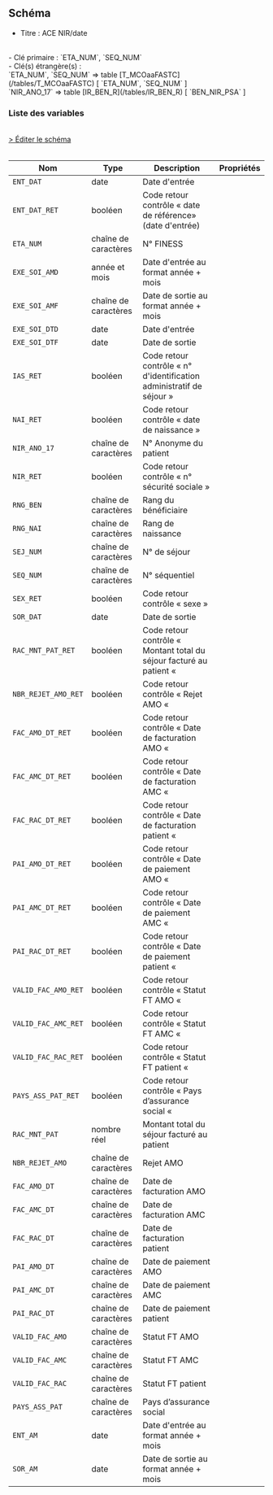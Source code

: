 ## Schéma

- Titre : ACE NIR/date
<br />
- Clé primaire : `ETA_NUM`, `SEQ_NUM`
<br />
- Clé(s) étrangère(s) : <br />
`ETA_NUM`, `SEQ_NUM` => table [T_MCOaaFASTC](/tables/T_MCOaaFASTC) [ `ETA_NUM`, `SEQ_NUM` ]<br />
`NIR_ANO_17` => table [IR_BEN_R](/tables/IR_BEN_R) [ `BEN_NIR_PSA` ]<br />

### Liste des variables
<br />
<div>
    <a href="https://gitlab.com/healthdatahub/schema-snds/edit/master/schemas/PMSI/PMSI%20MCO/T_MCOaaCSTC.json"  
    arget="_blank" rel="noopener noreferrer">> Éditer le schéma</a>
    <OutboundLink />
</div>
<br />

Nom|Type|Description|Propriétés
-|-|-|-
`ENT_DAT`|date|Date d&#x27;entrée||
`ENT_DAT_RET`|booléen|Code retour contrôle « date de référence» (date d&#x27;entrée)||
`ETA_NUM`|chaîne de caractères|N° FINESS||
`EXE_SOI_AMD`|année et mois|Date d&#x27;entrée au format année + mois||
`EXE_SOI_AMF`|chaîne de caractères|Date de sortie au format année + mois||
`EXE_SOI_DTD`|date|Date d&#x27;entrée||
`EXE_SOI_DTF`|date|Date de sortie||
`IAS_RET`|booléen|Code retour contrôle « n° d&#x27;identification administratif de séjour »||
`NAI_RET`|booléen|Code retour contrôle « date de naissance »||
`NIR_ANO_17`|chaîne de caractères|N° Anonyme du patient||
`NIR_RET`|booléen|Code retour contrôle « n° sécurité sociale »||
`RNG_BEN`|chaîne de caractères|Rang du bénéficiaire||
`RNG_NAI`|chaîne de caractères|Rang de naissance||
`SEJ_NUM`|chaîne de caractères|N° de séjour||
`SEQ_NUM`|chaîne de caractères|N° séquentiel||
`SEX_RET`|booléen|Code retour contrôle « sexe »||
`SOR_DAT`|date|Date de sortie||
`RAC_MNT_PAT_RET`|booléen|Code retour contrôle « Montant total du séjour facturé au patient «||
`NBR_REJET_AMO_RET`|booléen|Code retour contrôle « Rejet AMO «||
`FAC_AMO_DT_RET`|booléen|Code retour contrôle « Date de facturation AMO «||
`FAC_AMC_DT_RET`|booléen|Code retour contrôle « Date de facturation AMC «||
`FAC_RAC_DT_RET`|booléen|Code retour contrôle « Date de facturation patient «||
`PAI_AMO_DT_RET`|booléen|Code retour contrôle « Date de paiement AMO «||
`PAI_AMC_DT_RET`|booléen|Code retour contrôle « Date de paiement AMC «||
`PAI_RAC_DT_RET`|booléen|Code retour contrôle « Date de paiement patient «||
`VALID_FAC_AMO_RET`|booléen|Code retour contrôle « Statut FT AMO «||
`VALID_FAC_AMC_RET`|booléen|Code retour contrôle « Statut FT AMC «||
`VALID_FAC_RAC_RET`|booléen|Code retour contrôle « Statut FT patient «||
`PAYS_ASS_PAT_RET`|booléen|Code retour contrôle « Pays d’assurance social «||
`RAC_MNT_PAT`|nombre réel|Montant total du séjour facturé au patient||
`NBR_REJET_AMO`|chaîne de caractères|Rejet AMO||
`FAC_AMO_DT`|chaîne de caractères|Date de facturation AMO||
`FAC_AMC_DT`|chaîne de caractères|Date de facturation AMC||
`FAC_RAC_DT`|chaîne de caractères|Date de facturation patient||
`PAI_AMO_DT`|chaîne de caractères|Date de paiement AMO||
`PAI_AMC_DT`|chaîne de caractères|Date de paiement AMC||
`PAI_RAC_DT`|chaîne de caractères|Date de paiement patient||
`VALID_FAC_AMO`|chaîne de caractères|Statut FT AMO||
`VALID_FAC_AMC`|chaîne de caractères|Statut FT AMC||
`VALID_FAC_RAC`|chaîne de caractères|Statut FT patient||
`PAYS_ASS_PAT`|chaîne de caractères|Pays d’assurance social||
`ENT_AM`|date|Date d&#x27;entrée au format année + mois||
`SOR_AM`|date|Date de sortie au format année + mois||

